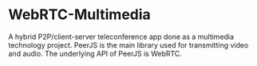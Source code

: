 # WebRTC-Multimedia
A hybrid P2P/client-server teleconference app done as a multimedia technology project.
PeerJS is the main library used for transmitting video and audio. The underlying API of PeerJS is WebRTC.

